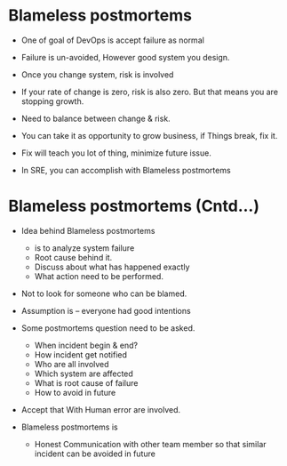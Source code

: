# Blameless postmortems

- One of goal of DevOps is accept failure as normal

- Failure is un-avoided, However good system you design.

- Once you change system, risk is involved

- If your rate of change is zero, risk is also zero. But that means you are stopping growth.

- Need to balance between change & risk.

- You can take it as opportunity to grow business, if Things break, fix it.

- Fix will teach you lot of thing, minimize future issue.

- In SRE, you can accomplish with Blameless postmortems

# Blameless postmortems (Cntd...)

- Idea behind Blameless postmortems
  - is to analyze system failure
  - Root cause behind it.
  - Discuss about what has happened exactly
  - What action need to be performed.

- Not to look for someone who can be blamed.

- Assumption is – everyone had good intentions

- Some postmortems question need to be asked.
  - When incident begin & end?
  - How incident get notified
  - Who are all involved
  - Which system are affected
  - What is root cause of failure
  - How to avoid in future

- Accept that With Human error are involved.

- Blameless postmortems is
  - Honest Communication with other team member so that similar incident can be avoided in future
